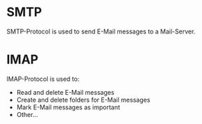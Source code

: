 #                  SMTP

SMTP-Protocol is used to send E-Mail messages to a Mail-Server.

#                  IMAP

IMAP-Protocol is used to:
* Read and delete E-Mail messages
* Create and delete folders for E-Mail messages
* Mark E-Mail messages as important
* Other...